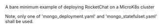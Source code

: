 A bare minimum example of deploying RocketChat on a MicroK8s cluster

Note, only one of 'mongo_deployment.yaml' and 'mongo_statefulset.yaml' shall be
used.
